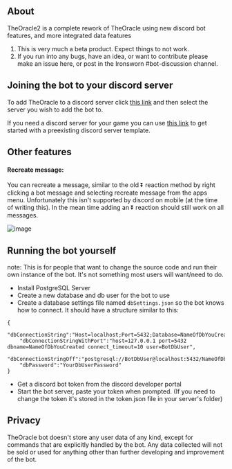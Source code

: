 ## About
TheOracle2 is a complete rework of TheOracle using new discord bot features, and more integrated data features

1. This is very much a beta product. Expect things to not work.
2. If you run into any bugs, have an idea, or want to contribute please make an issue here, or post in the Ironsworn #bot-discussion channel.

## Joining the bot to your discord server
To add TheOracle to a discord server click [this link](https://discord.com/api/oauth2/authorize?client_id=704480988561932389&permissions=431644532800&scope=bot%20applications.commands) and then select the server you wish to add the bot to.

If you need a discord server for your game you can use [this link](https://discord.new/hevebmEhcjCa) to get started with a preexisting discord server template.

## Other features
#### Recreate message:
You can recreate a message, similar to the old ⏬ reaction method by right clicking a bot message and selecting recreate message from the apps menu. Unfortunately this isn't supported by discord on mobile (at the time of writing this). In the mean time adding an ⏬ reaction should still work on all messages.

![image](https://user-images.githubusercontent.com/6792312/147948167-a1b67087-5064-40e4-b4e5-9f3738ade82a.png)

## Running the bot yourself
note: This is for people that want to change the source code and run their own instance of the bot. It's not something most users will want/need to do.
* Install PostgreSQL Server
* Create a new database and db user for the bot to use
* Create a database settings file named `dbSettings.json` so the bot knows how to connect. It should have a structure similar to this:
```
{
    "dbConnectionString":"Host=localhost;Port=5432;Database=NameOfDbYouCreated;Username=BotDbUser",
    "dbConnectionStringWithPort":"host=127.0.0.1 port=5432 dbname=NameOfDbYouCreated connect_timeout=10 user=BotDbUser",
    "dbConnectionStringOff":"postgresql://BotDbUser@localhost:5432/NameOfDbYouCreated",
    "dbPassword":"YourDbUserPassword"
}
```
* Get a discord bot token from the discord developer portal
* Start the bot server, paste your token when prompted. (If you need to change the token it's stored in the token.json file in your server's folder)

## Privacy
TheOracle bot doesn't store any user data of any kind, except for commands that are explicitly handled by the bot. Any data collected will not be sold or used for anything other than further developing and improvement of the bot.
